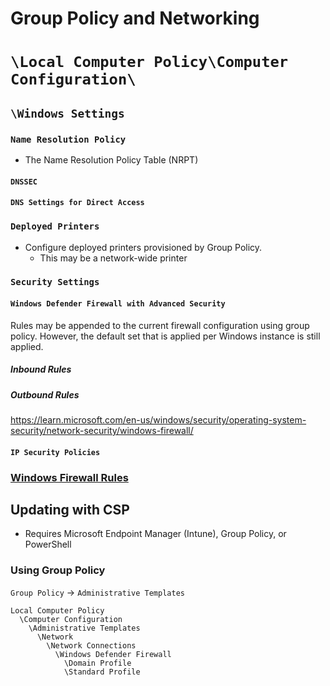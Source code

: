 # Group Policy and Networking

# `\Local Computer Policy\Computer Configuration\`
## `\Windows Settings`
### `Name Resolution Policy`
- The Name Resolution Policy Table (NRPT)
#### `DNSSEC`
#### `DNS Settings for Direct Access`
### `Deployed Printers`
- Configure deployed printers provisioned by Group Policy.
  - This may be a network-wide printer

### `Security Settings`
#### `Windows Defender Firewall with Advanced Security`
Rules may be appended to the current firewall configuration using group policy. However, the default set that is applied per Windows instance is still applied.
##### Inbound Rules
##### Outbound Rules
https://learn.microsoft.com/en-us/windows/security/operating-system-security/network-security/windows-firewall/

#### `IP Security Policies`

### [Windows Firewall Rules](https://learn.microsoft.com/en-us/windows/security/operating-system-security/network-security/windows-firewall/rules)

## Updating with CSP
- Requires Microsoft Endpoint Manager (Intune), Group Policy, or PowerShell

### Using Group Policy
`Group Policy` -> `Administrative Templates`

```
Local Computer Policy
  \Computer Configuration
    \Administrative Templates
      \Network
        \Network Connections
          \Windows Defender Firewall
            \Domain Profile
            \Standard Profile
```

